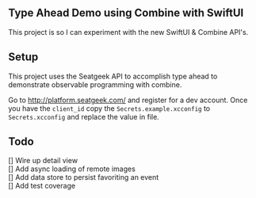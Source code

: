 ## Type Ahead Demo using Combine with SwiftUI
This project is so I can experiment with the new SwiftUI & Combine API's.

## Setup
This project uses the Seatgeek API to accomplish type ahead to demonstrate observable programming with combine.

Go to http://platform.seatgeek.com/ and register for a dev account. Once you have the `client_id` copy the `Secrets.example.xcconfig` to `Secrets.xcconfig` and replace the value in file.

## Todo

[] Wire up detail view  
[] Add async loading of remote images  
[] Add data store to persist favoriting an event  
[] Add test coverage
